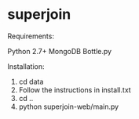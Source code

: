 superjoin
=========

Requirements:

Python 2.7+
MongoDB
Bottle.py


Installation:

1. cd data
2. Follow the instructions in install.txt
3. cd ..
4. python superjoin-web/main.py
